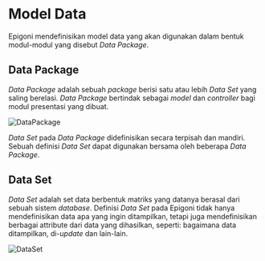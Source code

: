 # Model Data

Epigoni mendefinisikan model data yang akan digunakan dalam bentuk modul-modul yang disebut *Data Package*.

## Data Package

*Data Package* adalah sebuah *package* berisi satu atau lebih *Data Set* yang saling berelasi. *Data Package* bertindak sebagai *model* dan *controller* bagi modul presentasi yang dibuat.

![DataPackage](/images/dataPackage.svg)

*Data Set* pada *Data Package* didefinisikan secara terpisah dan mandiri. Sebuah definisi *Data Set* dapat digunakan bersama oleh beberapa *Data Package*.

## Data Set

*Data Set* adalah set data berbentuk matriks yang datanya berasal dari sebuah sistem *database*. Definisi *Data Set* pada Epigoni tidak hanya mendefinisikan data apa yang ingin ditampilkan, tetapi juga mendefinisikan berbagai attribute dari data yang dihasilkan, seperti: bagaimana data ditampilkan, di-*update* dan lain-lain.

![DataSet](/images/dataSet.svg)